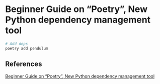 # Beginner Guide on “Poetry”, New Python dependency management tool

```sh
# Add deps
poetry add pendulum

```

## References

[Beginner Guide on “Poetry”, New Python dependency management tool](https://dev.to/yukinagae/beginner-guide-on-poetry-new-python-dependency-management-tool-4327)
